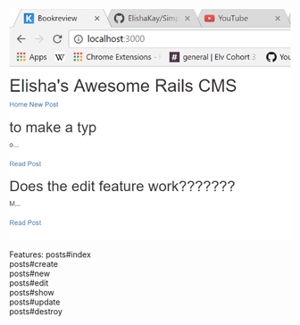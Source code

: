 <img src="cms.PNG">

Features:
          posts#index<br>
          posts#create<br>
          posts#new<br>
    	  posts#edit<br>
          posts#show<br>
          posts#update<br>
          posts#destroy<br>

          